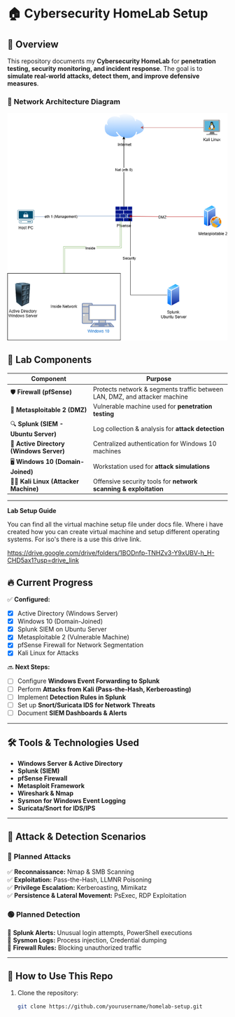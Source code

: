 # 🏠 Cybersecurity HomeLab Setup

## 📌 Overview
This repository documents my **Cybersecurity HomeLab** for **penetration testing, security monitoring, and incident response**. The goal is to **simulate real-world attacks, detect them, and improve defensive measures**.

### 📍 **Network Architecture Diagram**
![alt text](<Untitled Diagram.drawio.png>)

## 🚀 **Lab Components**
| **Component**       | **Purpose** |
|---------------------|-------------|
| 🛡️ **Firewall (pfSense)** | Protects network & segments traffic between LAN, DMZ, and attacker machine |
| 🎯 **Metasploitable 2 (DMZ)** | Vulnerable machine used for **penetration testing** |
| 🔍 **Splunk (SIEM - Ubuntu Server)** | Log collection & analysis for **attack detection** |
| 💾 **Active Directory (Windows Server)** | Centralized authentication for Windows 10 machines |
| 🖥️ **Windows 10 (Domain-Joined)** | Workstation used for **attack simulations** |
| 🏴‍☠️ **Kali Linux (Attacker Machine)** | Offensive security tools for **network scanning & exploitation** |

---

**Lab Setup Guide**

You can find all the virtual machine setup file under docs file. Where i have created how you can create virtual machine and setup different operating systems. For iso's there is a use this drive link. 

https://drive.google.com/drive/folders/1BODnfp-TNHZv3-Y9xUBV-h_H-CHD5ax1?usp=drive_link 


## 🔥 **Current Progress**
✅ **Configured:**
- [x] Active Directory (Windows Server)
- [x] Windows 10 (Domain-Joined)
- [x] Splunk SIEM on Ubuntu Server
- [x] Metasploitable 2 (Vulnerable Machine)
- [x] pfSense Firewall for Network Segmentation
- [x] Kali Linux for Attacks

🔜 **Next Steps:**
- [ ] Configure **Windows Event Forwarding to Splunk**
- [ ] Perform **Attacks from Kali (Pass-the-Hash, Kerberoasting)**
- [ ] Implement **Detection Rules in Splunk**
- [ ] Set up **Snort/Suricata IDS for Network Threats**
- [ ] Document **SIEM Dashboards & Alerts**

---

## 🛠️ **Tools & Technologies Used**
- **Windows Server & Active Directory**
- **Splunk (SIEM)**
- **pfSense Firewall**
- **Metasploit Framework**
- **Wireshark & Nmap**
- **Sysmon for Windows Event Logging**
- **Suricata/Snort for IDS/IPS**

---

## 📖 **Attack & Detection Scenarios**
### 🔴 **Planned Attacks**
✅ **Reconnaissance:** Nmap & SMB Scanning  
✅ **Exploitation:** Pass-the-Hash, LLMNR Poisoning  
✅ **Privilege Escalation:** Kerberoasting, Mimikatz  
✅ **Persistence & Lateral Movement:** PsExec, RDP Exploitation  

### 🟢 **Planned Detection**
🔹 **Splunk Alerts:** Unusual login attempts, PowerShell executions  
🔹 **Sysmon Logs:** Process injection, Credential dumping  
🔹 **Firewall Rules:** Blocking unauthorized traffic  

---

## 📂 **How to Use This Repo**
1. Clone the repository:
   ```bash
   git clone https://github.com/yourusername/homelab-setup.git
